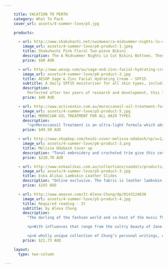 ```yaml
---

    title: VACATION TO PERTH
    category: What To Pack
    cover_url: assets/4-summer-love/p5.jpg

    products:

      - url: http://www.shakuhachi.net/swimwear/a-midsummer-nights-lo-cut-bikini-bottoms-pink-floral
        image_url: assets/4-summer-love/p6-product-1.jpeg
        title: Shakuhachi Pink Floral Two-piece Bikini
        description: The A Midsummer Nights Lo Cut Bikini Bottoms. These low cut bikini bottoms feature the new technology of bonded neoprene which, holds the body in for a more flattering shape. They feature our A Midsummer Nights pale pink and green rose print. A Midsummer Nights print is exclusive to Shakuhachi.
        price: $90 AUD

      - url: http://www.aesop.com/au/sage-and-zinc-facial-hydrating-cream-spf15-2.html
        image_url: assets/4-summer-love/p6-product-2.jpg
        title: AESOP Sage & Zinc Facial Hydrating Cream – SPF15
        subtitle: A daily SPF15 moisturiser for all skin types, including sensitive
        description:
          Perfected after ten years of research and development, this lightweight, hydrating formulation contains mineral-based Zinc Oxide, which forms a barrier to reflect sunlight without clogging pores to leave skin feeling softened and protected.
        price: $40 AUD

      - url: http://www.activeskin.com.au/moroccanoil-oil-treatment-for-all-hair-types-100ml
        image_url: assets/4-summer-love/p5-product-5.jpg
        title: MOROCCAN OIL TREATMENT FOR ALL HAIR TYPES
        description:
          "<p>Moroccanoil Treatment is an ultra-light formula which absorbs into the hair instantly, leaving a natural, silky finish and brilliant shine without leaving a residue.</p>"
        price: $49.50 AUD

      - url: http://www.shopbop.com/heidi-cover-melissa-odabash/vp/v=1/1500939758.htm?folderID=2534374302067619&fm=other-shopbysize&colorId=16825
        image_url: assets/4-summer-love/p6-product-3.png
        title: Melissa Odabash Cover up
        description: "Tonal embroidery and crocheted trim give this cover-up a delicate aesthetic. Drawstring waist. Semi-sheer. Fabric: Embroidered voile. 100% rayon."
        price: $210.78 AUD

      - url: http://www.eskaalikai.com.au/collections/sandals/products/slides-1
        image_url: assets/4-summer-love/p5-product-3.jpg
        title: Eska Alikai Lambskin Leather Slides
        description: "Online exclusive. The fabric is leather lambskin. Toe strap width is 6.5 cm."
        price: $165 AUD

      - url: http://www.amazon.com/It-Alexa-Chung/dp/0143124838
        image_url: assets/4-summer-love/p5-product-4.jpg
        title: Required reading - It
        subtitle: by Alexa Chung
        description:
          "The darling of the fashion world and co-host of the music TV show Fuse News shares her inspirations, musings, and her own very personal and eclectic style.</p>

          <p>With influences that range from the sultry beauty of Jane Birkin to the rocker chic of Mick Jagger, it’s no wonder that everything worn by Alexa Chung instantly becomes the latest trend. Already a hugely popular television personality and a muse for Marc Jacobs and Karl Lagerfeld, Chung is now a co-anchor of the nightly music show Fuse News, covering today’s hottest acts and entertainment news. Chung’s first book, It, provides her legion of fans with a long-awaited inside look at her fascinating world.</p>

          <p>A wholly unique collection of Chung’s personal writings, drawings, and photographs, It covers everything from her candid thoughts on life, love, and music to her favorite ensembles and how to decide what to wear in the morning. With Chung’s characteristic wit, charm, and refreshingly down-to-earth attitude, this full-color compendium is a must-have for anyone who loves fashion, music, and just about everything Alexa Chung.</p>"
        price: $21.73 AUD

    layout:
      type: two-column

---
```

